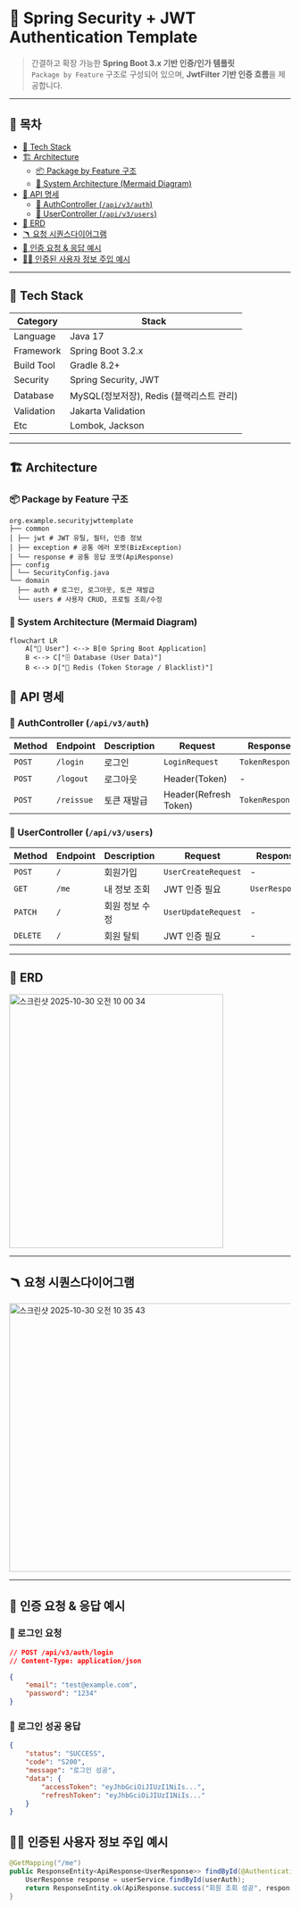 # 🚀 Spring Security + JWT Authentication Template

> 간결하고 확장 가능한 **Spring Boot 3.x 기반 인증/인가 템플릿**  
> `Package by Feature` 구조로 구성되어 있으며, **JwtFilter 기반 인증 흐름**을 제공합니다.

---

## 📑 목차

- [🧰 Tech Stack](#🧰-tech-stack)
- [🏗️ Architecture](#🏗️-architecture)
  - [📦 Package by Feature 구조](#📦-package-by-feature-구조)
  - [🧩 System Architecture (Mermaid Diagram)](#🧩-system-architecture-mermaid-diagram)
- [📡 API 명세](#📡-api-명세)
  - [🧾 AuthController (`/api/v3/auth`)](#🧾-authcontroller-api-v3auth)
  - [👤 UserController (`/api/v3/users`)](#👤-usercontroller-api-v3users)
- [🧠 ERD](#🧠-erd)
- [🪃 요청 시퀀스다이어그램](#🪃-요청-시퀀스다이어그램)
- [📘 인증 요청 & 응답 예시](#📘-인증-요청--응답-예시)
- [🧑‍💻 인증된 사용자 정보 주입 예시](#🧑‍💻-인증된-사용자-정보-주입-예시)

---


## 🧰 Tech Stack

| Category | Stack                         |
|-----------|-------------------------------|
| Language | Java 17                       |
| Framework | Spring Boot 3.2.x             |
| Build Tool | Gradle 8.2+                   |
| Security | Spring Security, JWT          |
| Database | MySQL(정보저장), Redis (블랙리스트 관리) |
| Validation | Jakarta Validation            |
| Etc | Lombok, Jackson               |

---

## 🏗️ Architecture

### 📦 Package by Feature 구조
```
org.example.securityjwttemplate
├── common
│ ├── jwt # JWT 유틸, 필터, 인증 정보
│ ├── exception # 공통 에러 포멧(BizException)
│ └── response # 공통 응답 포맷(ApiResponse)
├── config
│ └── SecurityConfig.java
└── domain
  ├── auth # 로그인, 로그아웃, 토큰 재발급
  └── users # 사용자 CRUD, 프로필 조회/수정

```

### 🧩 System Architecture (Mermaid Diagram)

```mermaid
flowchart LR
    A["👤 User"] <--> B[🌐 Spring Boot Application]
    B <--> C["🗄️ Database (User Data)"]
    B <--> D["🧠 Redis (Token Storage / Blacklist)"]
```


## 📡 API 명세

### 🧾 AuthController (`/api/v3/auth`)

| Method | Endpoint | Description | Request | Response |
|--------|-----------|--------------|----------|-----------|
| `POST` | `/login` | 로그인 | `LoginRequest` | `TokenResponse` |
| `POST` | `/logout` | 로그아웃 | Header(Token) | - |
| `POST` | `/reissue` | 토큰 재발급 | Header(Refresh Token) | `TokenResponse` |

### 👤 UserController (`/api/v3/users`)

| Method | Endpoint | Description | Request | Response |
|--------|-----------|--------------|----------|-----------|
| `POST` | `/` | 회원가입 | `UserCreateRequest` | - |
| `GET` | `/me` | 내 정보 조회 | JWT 인증 필요 | `UserResponse` |
| `PATCH` | `/` | 회원 정보 수정 | `UserUpdateRequest` | - |
| `DELETE` | `/` | 회원 탈퇴 | JWT 인증 필요 | - |

---

## 🧠 ERD

<img width="383" height="455" alt="스크린샷 2025-10-30 오전 10 00 34" src="https://github.com/user-attachments/assets/000f9323-1367-4c63-9bac-ba88ba01ced3" />

---

## 🪃 요청 시퀀스다이어그램

<img width="609" height="481" alt="스크린샷 2025-10-30 오전 10 35 43" src="https://github.com/user-attachments/assets/1611bb1b-e921-41f0-8786-fce86c067218" />


---

## 📘 인증 요청 & 응답 예시
### 🔸 로그인 요청
```json
// POST /api/v3/auth/login
// Content-Type: application/json

{
    "email": "test@example.com",
    "password": "1234"
}
```

### 🔹 로그인 성공 응답
```json
{
    "status": "SUCCESS",
    "code": "S200",
    "message": "로그인 성공",
    "data": {
        "accessToken": "eyJhbGciOiJIUzI1NiIs...",
        "refreshToken": "eyJhbGciOiJIUzI1NiIs..."
    }
}
```
## 🧑‍💻 인증된 사용자 정보 주입 예시
```java
@GetMapping("/me")
public ResponseEntity<ApiResponse<UserResponse>> findById(@AuthenticationPrincipal UserAuth userAuth) {
    UserResponse response = userService.findById(userAuth);
    return ResponseEntity.ok(ApiResponse.success("회원 조회 성공", response));
}
```
